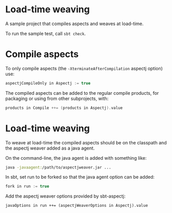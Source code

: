# Load-time weaving

A sample project that compiles aspects and weaves at load-time.

To run the sample test, call `sbt check`.


# Compile aspects

To only compile aspects (the `-XterminateAfterCompilation` aspectj option) use:

```scala
aspectjCompileOnly in Aspectj := true
```

The compiled aspects can be added to the regular compile products, for packaging
or using from other subprojects, with:

```scala
products in Compile ++= (products in Aspectj).value
```


# Load-time weaving

To weave at load-time the compiled aspects should be on the classpath and the
aspectj weaver added as a java agent.

On the command-line, the java agent is added with something like:

```bash
java -javaagent:/path/to/aspectjweaver.jar ...
```

In sbt, set run to be forked so that the java agent option can be added:

```scala
fork in run := true
```

Add the aspectj weaver options provided by sbt-aspectj:

```
javaOptions in run ++= (aspectjWeaverOptions in Aspectj).value
```
